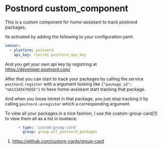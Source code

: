 Postnord custom_component
=========================

This is a custom component for home-assistant to track postnord packages.

Its activated by adding the following to your configuration.yaml:
```yaml
sensor:
  - platform: postnord
    api_key: !secret postnord_api_key
```
And you get your own api key by registring at https://developer.postnord.com/


After that you can start to track your packages by calling the service
`postnord.register`  with a argument looking like
`{"package_id": "UA123456789SE"}` to have home-assistant start tracking
that package.

And when you loose intrest in that package, you just stop tracking it by
calling `postnord.unregister` which a corresponding argument.


To view all your packages in a nice fashion, I use the custom-group-card[1]
to view them all as a list in lovelace:
```yaml
      - type: 'custom:group-card'
        group: group.all_postnord_packages
```


1. https://github.com/custom-cards/group-card
